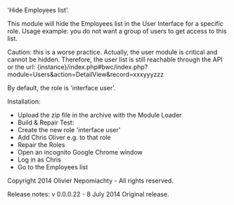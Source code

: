 'Hide Employees list'.

This module will hide the Employees list in the User Interface for a specific role.
Usage example: you do not want a group of users to get access to this list.

Caution: this is a worse practice. Actually, the user module is critical and cannot be hidden. 
Therefore, the user list is still reachable through the API or the url: 
{instance}/index.php#bwc/index.php?module=Users&action=DetailView&record=xxxyyyzzz

By default, the role is 'interface user'.

Installation:
- Upload the zip file in the archive with the Module Loader
- Build & Repair
Test:
- Create the new role 'interface user'
- Add Chris Oliver e.g. to that role
- Repair the Roles
- Open an incognito Google Chrome window
- Log in as Chris
- Go to the Employees list

Copyright 2014 Olivier Nepomiachty - All rights reserved.

Release notes:
v 0.0.0.22 - 8 July 2014
Original release.
